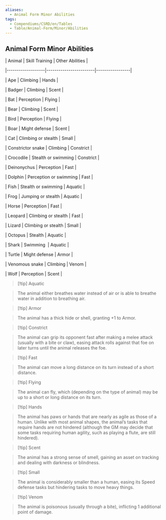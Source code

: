 ```yaml
---
aliases:
  - Animal Form Minor Abilities
tags:
  - Compendiums/CSRD/en/Tables
  - Table/Animal-Form/Minor/Abilities
---
```

## Animal Form Minor Abilities  
  
  
| Animal            | Skill Training         | Other Abilities |  
|-------------------|------------------------|-----------------|  
| Ape               | Climbing               | Hands           |  
| Badger            | Climbing               | Scent           |  
| Bat               | Perception             | Flying          |  
| Bear              | Climbing               | Scent           |  
| Bird              | Perception             | Flying          |  
| Boar              | Might defense          | Scent           |  
| Cat               | Climbing or stealth    | Small           |  
| Constrictor snake | Climbing               | Constrict       |  
| Crocodile         | Stealth or swimming    | Constrict       |  
| Deinonychus       | Perception             | Fast            |  
| Dolphin           | Perception or swimming | Fast            |  
| Fish              | Stealth or swimming    | Aquatic         |  
| Frog              | Jumping or stealth     | Aquatic         |  
| Horse             | Perception             | Fast            |  
| Leopard           | Climbing or stealth    | Fast            |  
| Lizard            | Climbing or stealth    | Small           |  
| Octopus           | Stealth                | Aquatic         |  
| Shark             | Swimming               | Aquatic         |  
| Turtle            | Might defense          | Armor           |  
| Venomous snake    | Climbing               | Venom           |  
| Wolf              | Perception             | Scent           |  
  
  
> [!tip] Aquatic    
> The animal either breathes water instead of air or is able to breathe water in addition to breathing air.    
  
>[!tip] Armor   
> The animal has a thick hide or shell, granting +1 to Armor.  
  
>[!tip] Constrict   
> The animal can grip its opponent fast after making a melee attack (usually with a bite or claw), easing attack rolls against that foe on later turns until the animal releases the foe.  
  
>[!tip] Fast    
>The animal can move a long distance on its turn instead of a short distance.  
  
>[!tip] Flying    
>The animal can fly, which (depending on the type of animal) may be up to a short or long distance on its turn.  
  
>[!tip] Hands    
>The animal has paws or hands that are nearly as agile as those of a human. Unlike with most animal shapes, the animal’s tasks that require hands are not hindered (although the GM may decide that some tasks requiring human agility, such as playing a flute, are still hindered).  
  
>[!tip] Scent   
> The animal has a strong sense of smell, gaining an asset on tracking and dealing with darkness or blindness.  
  
>[!tip] Small    
>The animal is considerably smaller than a human, easing its Speed defense tasks but hindering tasks to move heavy things.  
  
>[!tip] Venom    
>The animal is poisonous (usually through a bite), inflicting 1 additional point of damage.  
  
